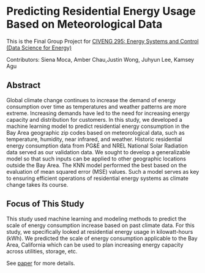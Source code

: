 # Predicting Residential Energy Usage Based on Meteorological Data

This is the Final Group Project for [CIVENG 295: Energy Systems and Control (Data Science for Energy)](https://classes.berkeley.edu/content/2021-spring-civeng-295-001-lec-001)

Contributors: Siena Moca, Amber Chau,Justin Wong, Juhyun Lee, Kamsey Agu 

## Abstract
Global climate change continues to increase the demand of energy consumption over time as temperatures and weather patterns are more extreme. Increasing demands have led to the need for increasing energy capacity and distribution for customers. In this study, we developed a machine learning model to predict residential energy consumption in the Bay Area geographic zip codes based on meteorological data, such as temperature, humidity, near infrared, and weather. Historic residential energy consumption data from PG&E and NREL National Solar Radiation data served as our validation data. We sought to develop a generalizable model so that such inputs can be applied to other geographic locations outside the Bay Area. The KNN model performed the best based on the evaluation of mean squared error (MSE) values. Such a model serves as key to ensuring efficient operations of residential energy systems as climate change takes its course.

## Focus of This Study 

This study used machine learning and modeling methods to predict the scale of energy consumption increase based on past climate data. For this study, we specifically looked at residential energy usage in kilowatt-hours (kWh). We predicted the scale of energy consumption applicable to the Bay Area, California which can be used to plan increasing energy capacity across utilities, storage, etc.

See [paper](https://github.com/JustinRWong/Predicting-Residential-Energy-Usage/blob/main/Predicting-Residential-Energy-Usage.pdf) for more details.


